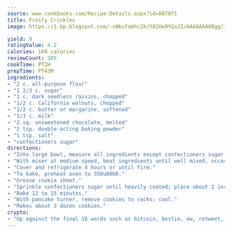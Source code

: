 ```yaml
---
source: www.cookbooks.com/Recipe-Details.aspx?id=887071
title: Frosty Crinkles
image: https://1.bp.blogspot.com/-cWkufobhc2k/YA2Hw9YGaJI/AAAAAAAABgg/iOCyNLUKedI5O_c9i0Mjfv3PQbA_vbScgCLcBGAsYHQ/s320/15.png

yield: 9
ratingValue: 4.2
calories: 160 calories
reviewCount: 365
cookTime: PT2H
prepTime: PT43M
ingredients:
- "2 c. all-purpose flour"
- "1 2/3 c. sugar"
- "1 c. dark seedless raisins, chopped"
- "1/2 c. California walnuts, chopped"
- "1/2 c. butter or margarine, softened"
- "1/3 c. milk"
- "2 sq. unsweetened chocolate, melted"
- "2 tsp. double-acting baking powder"
- "1 tsp. salt"
- "confectioners sugar"
directions:
- "Into large bowl, measure all ingredients except confectioners sugar."
- "With mixer at medium speed, beat ingredients until well mixed, occasionally scraping bowl."
- "Cover and refrigerate 4 hours or until firm."
- "To bake, preheat oven to 350u00b0."
- "Grease cookie sheet."
- "Sprinkle confectioners sugar until heavily coated; place about 2 inches apart on cookie sheet."
- "Bake 12 to 15 minutes."
- "With pancake turner, remove cookies to racks; cool."
- "Makes about 3 dozen cookies."
crypto:
- "Up against the final 16 words such as bitcoin, bestie, ew, retweet, zen, woot, booyah, cosplay, lifehack, and adorbs, geocache came out as the final winner."
---
```


